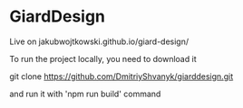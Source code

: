 # GiardDesign

Live on jakubwojtkowski.github.io/giard-design/

To run the project locally, you need to download it

git clone https://github.com/DmitriyShvanyk/giarddesign.git

and run it with 'npm run build' command
